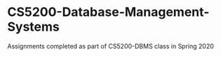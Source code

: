 # CS5200-Database-Management-Systems
Assignments completed as part of CS5200-DBMS class in Spring 2020

